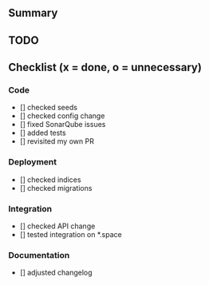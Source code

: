 ## Summary

## TODO

## Checklist (x = done, o = unnecessary)
### Code
* [] checked seeds
* [] checked config change
* [] fixed SonarQube issues
* [] added tests
* [] revisited my own PR

### Deployment
* [] checked indices
* [] checked migrations

### Integration
* [] checked API change
* [] tested integration on *.space

### Documentation
* [] adjusted changelog
